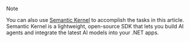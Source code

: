 > [!NOTE]
> You can also use [Semantic Kernel](/semantic-kernel) to accomplish the tasks in this article. Semantic Kernel is a lightweight, open-source SDK that lets you build AI agents and integrate the latest AI models into your .NET apps.
